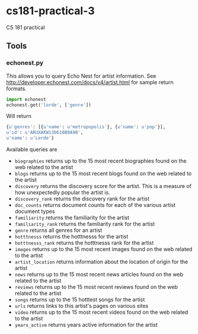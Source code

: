 # cs181-practical-3
CS 181 practical

## Tools
### echonest.py

This allows you to query Echo Nest for artist information. See http://developer.echonest.com/docs/v4/artist.html for sample return formats. 
  ```python
  import echonest
  echonest.get('lorde', ['genre'])
  ```
Will return
  ```python
  {u'genres': [{u'name': u'metropopolis'}, {u'name': u'pop'}],
  u'id': u'ARUXAKW13D610B0A9B',
  u'name': u'Lorde'}
  ```
Available queries are
- `biographies`	returns up to the 15 most recent biographies found on the web related to the artist
- `blogs`	returns up to the 15 most recent blogs found on the web related to the artist
- `discovery`	returns the discovery score for the artist. This is a measure of how unexpectedly popular the artist is.
- `discovery_rank`	returns the discovery rank for the artist
- `doc_counts`	returns document counts for each of the various artist document types
- `familiarity`	returns the familiarity for the artist
- `familiarity_rank`	returns the familiarity rank for the artist
- `genre`	returns all genres for an artist
- `hotttnesss`	returns the hotttnesss for the artist
- `hotttnesss_rank`	returns the hotttnesss rank for the artist
- `images`	returns up to the 15 most recent images found on the web related to the artist
- `artist_location`	returns information about the location of origin for the artist
- `news`	returns up to the 15 most recent news articles found on the web related to the artist
- `reviews`	returns up to the 15 most recent reviews found on the web related to the artist
- `songs`	returns up to the 15 hotttest songs for the artist
- `urls`	returns links to this artist's pages on various sites
- `video`	returns up to the 15 most recent videos found on the web related to the artist
- `years_active`	returns years active information for the artist
